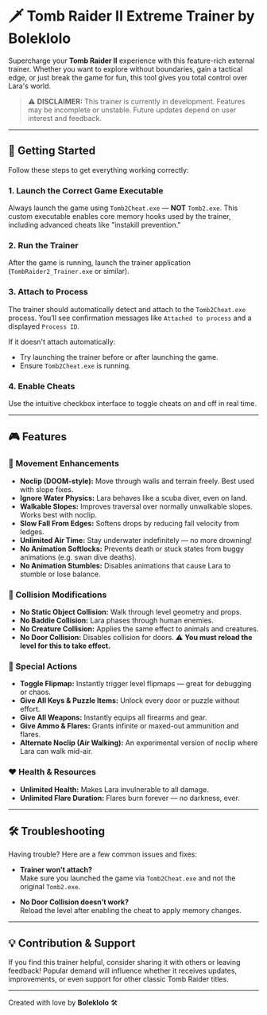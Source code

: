 # 🗡️ Tomb Raider II Extreme Trainer by Boleklolo

Supercharge your **Tomb Raider II** experience with this feature-rich external trainer. Whether you want to explore without boundaries, gain a tactical edge, or just break the game for fun, this tool gives you total control over Lara's world.

> ⚠️ **DISCLAIMER:** This trainer is currently in development. Features may be incomplete or unstable. Future updates depend on user interest and feedback.

---

## 🚀 Getting Started

Follow these steps to get everything working correctly:

### 1. Launch the Correct Game Executable
Always launch the game using `Tomb2Cheat.exe` — **NOT** `Tomb2.exe`. This custom executable enables core memory hooks used by the trainer, including advanced cheats like "instakill prevention."

### 2. Run the Trainer
After the game is running, launch the trainer application (`TombRaider2_Trainer.exe` or similar).

### 3. Attach to Process
The trainer should automatically detect and attach to the `Tomb2Cheat.exe` process. You’ll see confirmation messages like `Attached to process` and a displayed `Process ID`.

If it doesn't attach automatically:
- Try launching the trainer before or after launching the game.
- Ensure `Tomb2Cheat.exe` is running.

### 4. Enable Cheats
Use the intuitive checkbox interface to toggle cheats on and off in real time.

---

## 🎮 Features

### 🏃 Movement Enhancements
- **Noclip (DOOM-style):** Move through walls and terrain freely. Best used with slope fixes.
- **Ignore Water Physics:** Lara behaves like a scuba diver, even on land.
- **Walkable Slopes:** Improves traversal over normally unwalkable slopes. Works best with noclip.
- **Slow Fall From Edges:** Softens drops by reducing fall velocity from ledges.
- **Unlimited Air Time:** Stay underwater indefinitely — no more drowning!
- **No Animation Softlocks:** Prevents death or stuck states from buggy animations (e.g. swan dive deaths).
- **No Animation Stumbles:** Disables animations that cause Lara to stumble or lose balance.

### 🧱 Collision Modifications
- **No Static Object Collision:** Walk through level geometry and props.
- **No Baddie Collision:** Lara phases through human enemies.
- **No Creature Collision:** Applies the same effect to animals and creatures.
- **No Door Collision:** Disables collision for doors. ⚠️ **You must reload the level for this to take effect.**

### 🎯 Special Actions
- **Toggle Flipmap:** Instantly trigger level flipmaps — great for debugging or chaos.
- **Give All Keys & Puzzle Items:** Unlock every door or puzzle without effort.
- **Give All Weapons:** Instantly equips all firearms and gear.
- **Give Ammo & Flares:** Grants infinite or maxed-out ammunition and flares.
- **Alternate Noclip (Air Walking):** An experimental version of noclip where Lara can walk mid-air.

### ❤️ Health & Resources
- **Unlimited Health:** Makes Lara invulnerable to all damage.
- **Unlimited Flare Duration:** Flares burn forever — no darkness, ever.

---

## 🛠️ Troubleshooting

Having trouble? Here are a few common issues and fixes:

- **Trainer won’t attach?**  
  Make sure you launched the game via `Tomb2Cheat.exe` and not the original `Tomb2.exe`.

- **No Door Collision doesn’t work?**  
  Reload the level after enabling the cheat to apply memory changes.

---

## 💡 Contribution & Support

If you find this trainer helpful, consider sharing it with others or leaving feedback! Popular demand will influence whether it receives updates, improvements, or even support for other classic Tomb Raider titles.

---

Created with love by **Boleklolo** 🛠️
